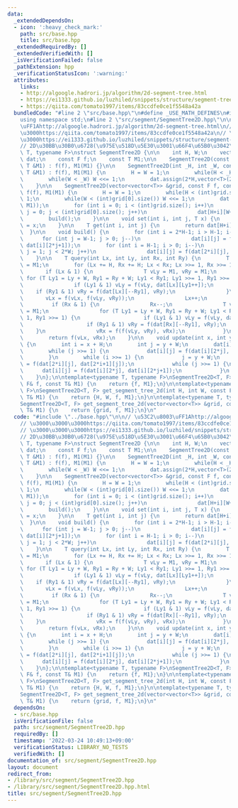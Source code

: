 ```yaml
---
data:
  _extendedDependsOn:
  - icon: ':heavy_check_mark:'
    path: src/base.hpp
    title: src/base.hpp
  _extendedRequiredBy: []
  _extendedVerifiedWith: []
  _isVerificationFailed: false
  _pathExtension: hpp
  _verificationStatusIcon: ':warning:'
  attributes:
    links:
    - http://algoogle.hadrori.jp/algorithm/2d-segment-tree.html
    - https://ei1333.github.io/luzhiled/snippets/structure/segment-tree.html
    - https://qiita.com/tomato1997/items/83ccdfe0ce1f5548a42a
  bundledCode: "#line 2 \"src/base.hpp\"\n#define _USE_MATH_DEFINES\n#include <bits/stdc++.h>\n\
    using namespace std;\n#line 2 \"src/segment/SegmentTree2D.hpp\"\n\n// \u53C2\u8003\
    \uFF1Ahttp://algoogle.hadrori.jp/algorithm/2d-segment-tree.html\n// \u3000\u3000\
    \u3000https://qiita.com/tomato1997/items/83ccdfe0ce1f5548a42a\n// \u3000\u3000\
    \u3000https://ei1333.github.io/luzhiled/snippets/structure/segment-tree.html\n\
    // 2D\u30BB\u30B0\u6728(\u975E\u518D\u5E30\u3001\u66F4\u65B0\u3042\u308A)\ntemplate<typename\
    \ T, typename F>\nstruct SegmentTree2D {\n\n    int H, W;\n    vector<vector<T>>\
    \ dat;\n    const F f;\n    const T M1;\n\n    SegmentTree2D(const F f, const\
    \ T &M1) : f(f), M1(M1) {}\n\n    SegmentTree2D(int _H, int _W, const F f, const\
    \ T &M1) : f(f), M1(M1) {\n        H = W = 1;\n        while(H < _H) H <<= 1;\n\
    \        while(W < _W) W <<= 1;\n        dat.assign(2*H,vector<T>(2*W, M1));\n\
    \    }\n\n    SegmentTree2D(vector<vector<T>> &grid, const F f, const T &M1) :\
    \ f(f), M1(M1) {\n        H = W = 1;\n        while(H < (int)grid.size()) H <<=\
    \ 1;\n        while(W < (int)grid[0].size()) W <<= 1;\n        dat.assign(2*H,vector<T>(2*W,\
    \ M1));\n        for (int i = 0; i < (int)grid.size(); i++)\n            for (int\
    \ j = 0; j < (int)grid[0].size(); j++)\n                dat[H+i][W+j] = grid[i][j];\n\
    \        build();\n    }\n\n    void set(int i, int j, T x) {\n        dat[H+i][W+j]\
    \ = x;\n    }\n\n    T get(int i, int j) {\n        return dat[H+i][W+j];\n  \
    \  }\n\n    void build() {\n        for (int i = 2*H-1; i > H-1; i--)\n      \
    \      for (int j = W-1; j > 0; j--)\n                dat[i][j] = f(dat[i][2*j],\
    \ dat[i][2*j+1]);\n        for (int i = H-1; i > 0; i--)\n            for (int\
    \ j = 1; j < 2*W; j++)\n                dat[i][j] = f(dat[2*i][j], dat[2*i+1][j]);\n\
    \    }\n\n    T query(int Lx, int Ly, int Rx, int Ry) {\n        T vLx = M1, vRx\
    \ = M1;\n        for (Lx += H, Rx += H; Lx < Rx; Lx >>= 1, Rx >>= 1) {\n     \
    \       if (Lx & 1) {\n                T vLy = M1, vRy = M1;\n               \
    \ for (T Ly1 = Ly + W, Ry1 = Ry + W; Ly1 < Ry1; Ly1 >>= 1, Ry1 >>= 1) {\n    \
    \                if (Ly1 & 1) vLy = f(vLy, dat[Lx][Ly1++]);\n                \
    \    if (Ry1 & 1) vRy = f(dat[Lx][--Ry1], vRy);\n                }\n         \
    \       vLx = f(vLx, f(vLy, vRy));\n                Lx++;\n            }\n   \
    \         if (Rx & 1) {\n                Rx--;\n                T vLy = M1, vRy\
    \ = M1;\n                for (T Ly1 = Ly + W, Ry1 = Ry + W; Ly1 < Ry1; Ly1 >>=\
    \ 1, Ry1 >>= 1) {\n                    if (Ly1 & 1) vLy = f(vLy, dat[Rx][Ly1++]);\n\
    \                    if (Ry1 & 1) vRy = f(dat[Rx][--Ry1], vRy);\n            \
    \    }\n                vRx = f(f(vLy, vRy), vRx);\n            }\n        }\n\
    \        return f(vLx, vRx);\n    }\n\n    void update(int x, int y, int val)\
    \ {\n        int i = x + H;\n        int j = y + W;\n        dat[i][j] = val;\n\
    \        while (j >>= 1) {\n            dat[i][j] = f(dat[i][2*j], dat[i][2*j+1]);\n\
    \        }\n        while (i >>= 1) {\n            j = y + W;\n            dat[i][j]\
    \ = f(dat[2*i][j], dat[2*i+1][j]);\n            while (j >>= 1) {\n          \
    \      dat[i][j] = f(dat[i][2*j], dat[i][2*j+1]);\n            }\n        }\n\
    \    }\n};\n\ntemplate<typename T, typename F>\nSegmentTree2D<T, F> get_segment_tree_2d(const\
    \ F& f, const T& M1) {\n    return {f, M1};\n}\n\ntemplate<typename T, typename\
    \ F>\nSegmentTree2D<T, F> get_segment_tree_2d(int H, int W, const F& f, const\
    \ T& M1) {\n    return {H, W, f, M1};\n}\n\ntemplate<typename T, typename F>\n\
    SegmentTree2D<T, F> get_segment_tree_2d(vector<vector<T>> &grid, const F& f, const\
    \ T& M1) {\n    return {grid, f, M1};\n}\n"
  code: "#include \"../base.hpp\"\n\n// \u53C2\u8003\uFF1Ahttp://algoogle.hadrori.jp/algorithm/2d-segment-tree.html\n\
    // \u3000\u3000\u3000https://qiita.com/tomato1997/items/83ccdfe0ce1f5548a42a\n\
    // \u3000\u3000\u3000https://ei1333.github.io/luzhiled/snippets/structure/segment-tree.html\n\
    // 2D\u30BB\u30B0\u6728(\u975E\u518D\u5E30\u3001\u66F4\u65B0\u3042\u308A)\ntemplate<typename\
    \ T, typename F>\nstruct SegmentTree2D {\n\n    int H, W;\n    vector<vector<T>>\
    \ dat;\n    const F f;\n    const T M1;\n\n    SegmentTree2D(const F f, const\
    \ T &M1) : f(f), M1(M1) {}\n\n    SegmentTree2D(int _H, int _W, const F f, const\
    \ T &M1) : f(f), M1(M1) {\n        H = W = 1;\n        while(H < _H) H <<= 1;\n\
    \        while(W < _W) W <<= 1;\n        dat.assign(2*H,vector<T>(2*W, M1));\n\
    \    }\n\n    SegmentTree2D(vector<vector<T>> &grid, const F f, const T &M1) :\
    \ f(f), M1(M1) {\n        H = W = 1;\n        while(H < (int)grid.size()) H <<=\
    \ 1;\n        while(W < (int)grid[0].size()) W <<= 1;\n        dat.assign(2*H,vector<T>(2*W,\
    \ M1));\n        for (int i = 0; i < (int)grid.size(); i++)\n            for (int\
    \ j = 0; j < (int)grid[0].size(); j++)\n                dat[H+i][W+j] = grid[i][j];\n\
    \        build();\n    }\n\n    void set(int i, int j, T x) {\n        dat[H+i][W+j]\
    \ = x;\n    }\n\n    T get(int i, int j) {\n        return dat[H+i][W+j];\n  \
    \  }\n\n    void build() {\n        for (int i = 2*H-1; i > H-1; i--)\n      \
    \      for (int j = W-1; j > 0; j--)\n                dat[i][j] = f(dat[i][2*j],\
    \ dat[i][2*j+1]);\n        for (int i = H-1; i > 0; i--)\n            for (int\
    \ j = 1; j < 2*W; j++)\n                dat[i][j] = f(dat[2*i][j], dat[2*i+1][j]);\n\
    \    }\n\n    T query(int Lx, int Ly, int Rx, int Ry) {\n        T vLx = M1, vRx\
    \ = M1;\n        for (Lx += H, Rx += H; Lx < Rx; Lx >>= 1, Rx >>= 1) {\n     \
    \       if (Lx & 1) {\n                T vLy = M1, vRy = M1;\n               \
    \ for (T Ly1 = Ly + W, Ry1 = Ry + W; Ly1 < Ry1; Ly1 >>= 1, Ry1 >>= 1) {\n    \
    \                if (Ly1 & 1) vLy = f(vLy, dat[Lx][Ly1++]);\n                \
    \    if (Ry1 & 1) vRy = f(dat[Lx][--Ry1], vRy);\n                }\n         \
    \       vLx = f(vLx, f(vLy, vRy));\n                Lx++;\n            }\n   \
    \         if (Rx & 1) {\n                Rx--;\n                T vLy = M1, vRy\
    \ = M1;\n                for (T Ly1 = Ly + W, Ry1 = Ry + W; Ly1 < Ry1; Ly1 >>=\
    \ 1, Ry1 >>= 1) {\n                    if (Ly1 & 1) vLy = f(vLy, dat[Rx][Ly1++]);\n\
    \                    if (Ry1 & 1) vRy = f(dat[Rx][--Ry1], vRy);\n            \
    \    }\n                vRx = f(f(vLy, vRy), vRx);\n            }\n        }\n\
    \        return f(vLx, vRx);\n    }\n\n    void update(int x, int y, int val)\
    \ {\n        int i = x + H;\n        int j = y + W;\n        dat[i][j] = val;\n\
    \        while (j >>= 1) {\n            dat[i][j] = f(dat[i][2*j], dat[i][2*j+1]);\n\
    \        }\n        while (i >>= 1) {\n            j = y + W;\n            dat[i][j]\
    \ = f(dat[2*i][j], dat[2*i+1][j]);\n            while (j >>= 1) {\n          \
    \      dat[i][j] = f(dat[i][2*j], dat[i][2*j+1]);\n            }\n        }\n\
    \    }\n};\n\ntemplate<typename T, typename F>\nSegmentTree2D<T, F> get_segment_tree_2d(const\
    \ F& f, const T& M1) {\n    return {f, M1};\n}\n\ntemplate<typename T, typename\
    \ F>\nSegmentTree2D<T, F> get_segment_tree_2d(int H, int W, const F& f, const\
    \ T& M1) {\n    return {H, W, f, M1};\n}\n\ntemplate<typename T, typename F>\n\
    SegmentTree2D<T, F> get_segment_tree_2d(vector<vector<T>> &grid, const F& f, const\
    \ T& M1) {\n    return {grid, f, M1};\n}\n"
  dependsOn:
  - src/base.hpp
  isVerificationFile: false
  path: src/segment/SegmentTree2D.hpp
  requiredBy: []
  timestamp: '2022-03-24 10:49:13+09:00'
  verificationStatus: LIBRARY_NO_TESTS
  verifiedWith: []
documentation_of: src/segment/SegmentTree2D.hpp
layout: document
redirect_from:
- /library/src/segment/SegmentTree2D.hpp
- /library/src/segment/SegmentTree2D.hpp.html
title: src/segment/SegmentTree2D.hpp
---
```

